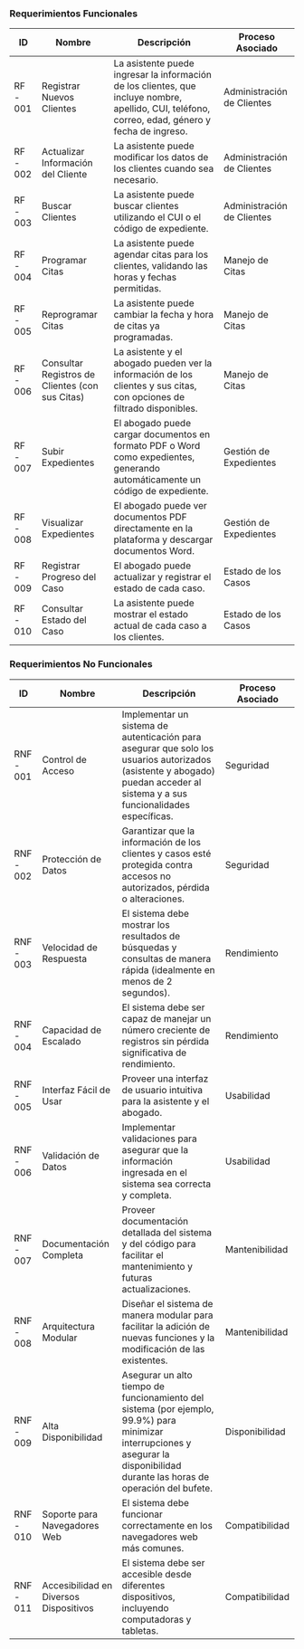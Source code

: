 ### Requerimientos Funcionales

| ID        | Nombre                   | Descripción                                                                                                                                  | Proceso Asociado               |
|-----------|--------------------------|----------------------------------------------------------------------------------------------------------------------------------------------|--------------------------------|
| RF - 001  | Registrar Nuevos Clientes| La asistente puede ingresar la información de los clientes, que incluye nombre, apellido, CUI, teléfono, correo, edad, género y fecha de ingreso. | Administración de Clientes     |
| RF - 002  | Actualizar Información del Cliente | La asistente puede modificar los datos de los clientes cuando sea necesario.                                                                  | Administración de Clientes     |
| RF - 003  | Buscar Clientes          | La asistente puede buscar clientes utilizando el CUI o el código de expediente.                                                              | Administración de Clientes     |
| RF - 004  | Programar Citas          | La asistente puede agendar citas para los clientes, validando las horas y fechas permitidas.                                                  | Manejo de Citas                |
| RF - 005  | Reprogramar Citas        | La asistente puede cambiar la fecha y hora de citas ya programadas.                                                                           | Manejo de Citas                |
| RF - 006  | Consultar Registros de Clientes (con sus Citas) | La asistente y el abogado pueden ver la información de los clientes y sus citas, con opciones de filtrado disponibles.                        | Manejo de Citas                |
| RF - 007  | Subir Expedientes        | El abogado puede cargar documentos en formato PDF o Word como expedientes, generando automáticamente un código de expediente.                 | Gestión de Expedientes         |
| RF - 008  | Visualizar Expedientes   | El abogado puede ver documentos PDF directamente en la plataforma y descargar documentos Word.                                                | Gestión de Expedientes         |
| RF - 009  | Registrar Progreso del Caso | El abogado puede actualizar y registrar el estado de cada caso.                                                                               | Estado de los Casos            |
| RF - 010  | Consultar Estado del Caso | La asistente puede mostrar el estado actual de cada caso a los clientes.                                                                      | Estado de los Casos            |

### Requerimientos No Funcionales

| ID        | Nombre                   | Descripción                                                                                                                                  | Proceso Asociado               |
|-----------|--------------------------|----------------------------------------------------------------------------------------------------------------------------------------------|--------------------------------|
| RNF - 001 | Control de Acceso        | Implementar un sistema de autenticación para asegurar que solo los usuarios autorizados (asistente y abogado) puedan acceder al sistema y a sus funcionalidades específicas. | Seguridad                      |
| RNF - 002 | Protección de Datos      | Garantizar que la información de los clientes y casos esté protegida contra accesos no autorizados, pérdida o alteraciones.                  | Seguridad                      |
| RNF - 003 | Velocidad de Respuesta   | El sistema debe mostrar los resultados de búsquedas y consultas de manera rápida (idealmente en menos de 2 segundos).                        | Rendimiento                    |
| RNF - 004 | Capacidad de Escalado    | El sistema debe ser capaz de manejar un número creciente de registros sin pérdida significativa de rendimiento.                              | Rendimiento                    |
| RNF - 005 | Interfaz Fácil de Usar   | Proveer una interfaz de usuario intuitiva para la asistente y el abogado.                                                                    | Usabilidad                     |
| RNF - 006 | Validación de Datos      | Implementar validaciones para asegurar que la información ingresada en el sistema sea correcta y completa.                                   | Usabilidad                     |
| RNF - 007 | Documentación Completa   | Proveer documentación detallada del sistema y del código para facilitar el mantenimiento y futuras actualizaciones.                          | Mantenibilidad                 |
| RNF - 008 | Arquitectura Modular     | Diseñar el sistema de manera modular para facilitar la adición de nuevas funciones y la modificación de las existentes.                      | Mantenibilidad                 |
| RNF - 009 | Alta Disponibilidad      | Asegurar un alto tiempo de funcionamiento del sistema (por ejemplo, 99.9%) para minimizar interrupciones y asegurar la disponibilidad durante las horas de operación del bufete. | Disponibilidad                 |
| RNF - 010 | Soporte para Navegadores Web | El sistema debe funcionar correctamente en los navegadores web más comunes.                                                                  | Compatibilidad                 |
| RNF - 011 | Accesibilidad en Diversos Dispositivos | El sistema debe ser accesible desde diferentes dispositivos, incluyendo computadoras y tabletas.                                              | Compatibilidad                 |
